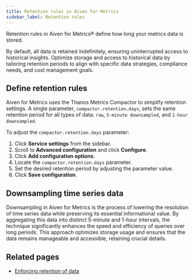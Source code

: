```yaml
---
title: Retention rules in Aiven for Metrics
sidebar_label: Retention rules
---
```

Retention rules in Aiven for Metrics® define how long your metrics data is stored.

By default, all data is retained indefinitely, ensuring uninterrupted access to
historical insights. Optimize storage and access to historical data by tailoring
retention periods to align with specific data strategies, compliance needs, and
cost management goals.

## Define retention rules

Aiven for Metrics uses the Thanos Metrics Compactor to simplify retention settings.
A single parameter, `compactor.retention.days`, sets the same retention period for all
types of data: `raw`, `5-minute downsampled`, and `1-hour downsampled`.

To adjust the `compactor.retention.days` parameter:

1. Click **Service settings** from the sidebar.
1. Scroll to **Advanced configuration** and click **Configure**.
1. Click **Add configuration options**.
1. Locate the `compactor.retention.days` parameter.
1. Set the desired retention period by adjusting the parameter value.
1. Click **Save configuration**.

## Downsampling time series data

Downsampling in Aiven for Metrics is the process of lowering the resolution of
time series data while preserving its essential informational value. By aggregating
this data into distinct 5-minute and 1-hour intervals, the technique significantly
enhances the speed and efficiency of queries over long periods. This approach optimizes
storage usage and ensures that the data remains manageable and accessible,
retaining crucial details.

## Related pages

- [Enforcing retention of data](https://thanos.io/tip/components/compact.md/#enforcing-retention-of-data)
